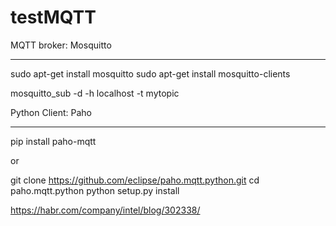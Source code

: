 # testMQTT

MQTT broker: Mosquitto
______________________
sudo apt-get install mosquitto
sudo apt-get install mosquitto-clients

mosquitto_sub -d -h localhost -t mytopic

Python Client: Paho
______________________
pip install paho-mqtt

or

git clone https://github.com/eclipse/paho.mqtt.python.git
cd paho.mqtt.python
python setup.py install


https://habr.com/company/intel/blog/302338/
